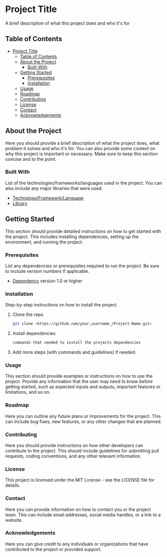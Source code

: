 # Project Title

A brief description of what this project does and who it's for

## Table of Contents

- [Project Title](#project-title)
  - [Table of Contents](#table-of-contents)
  - [About the Project](#about-the-project)
    - [Built With](#built-with)
  - [Getting Started](#getting-started)
    - [Prerequisites](#prerequisites)
    - [Installation](#installation)
  - [Usage](#usage)
  - [Roadmap](#roadmap)
  - [Contributing](#contributing)
  - [License](#license)
  - [Contact](#contact)
  - [Acknowledgements](#acknowledgements)

## About the Project

Here you should provide a brief description of what the project does, what problem it solves and who it's for. You can also provide some context on why this project is important or necessary. Make sure to keep this section concise and to the point.

### Built With

List of the technologies/frameworks/languages used in the project. You can also include any major libraries that were used.

- [Technology/Framework/Language](link)
- [Library](link)

## Getting Started

This section should provide detailed instructions on how to get started with the project. This includes installing dependencies, setting up the environment, and running the project.

### Prerequisites

List any dependencies or prerequisites required to run the project. Be sure to include version numbers if applicable.

- [Dependency](link) version 1.0 or higher

### Installation

Step-by-step instructions on how to install the project.

1. Clone the repo

   ```sh
   git clone <https://github.com/your_username_/Project-Name.git>
   ```

2. Install dependencies

   ```sh
   commands that needed to install the projects dependencies
   ```

3. Add more steps (with commands and guidelines) if needed.

### Usage

This section should provide examples or instructions on how to use the project. Provide any information that the user may need to know before getting started, such as expected inputs and outputs, important features or limitations, and so on.

### Roadmap

Here you can outline any future plans or improvements for the project. This can include bug fixes, new features, or any other changes that are planned.

### Contributing

Here you should provide instructions on how other developers can contribute to the project. This should include guidelines for submitting pull requests, coding conventions, and any other relevant information.

### License

This project is licensed under the MIT License - see the LICENSE file for details.

### Contact

Here you can provide information on how to contact you or the project team. This can include email addresses, social media handles, or a link to a website.

### Acknowledgements

Here you can give credit to any individuals or organizations that have contributed to the project or provided support.
